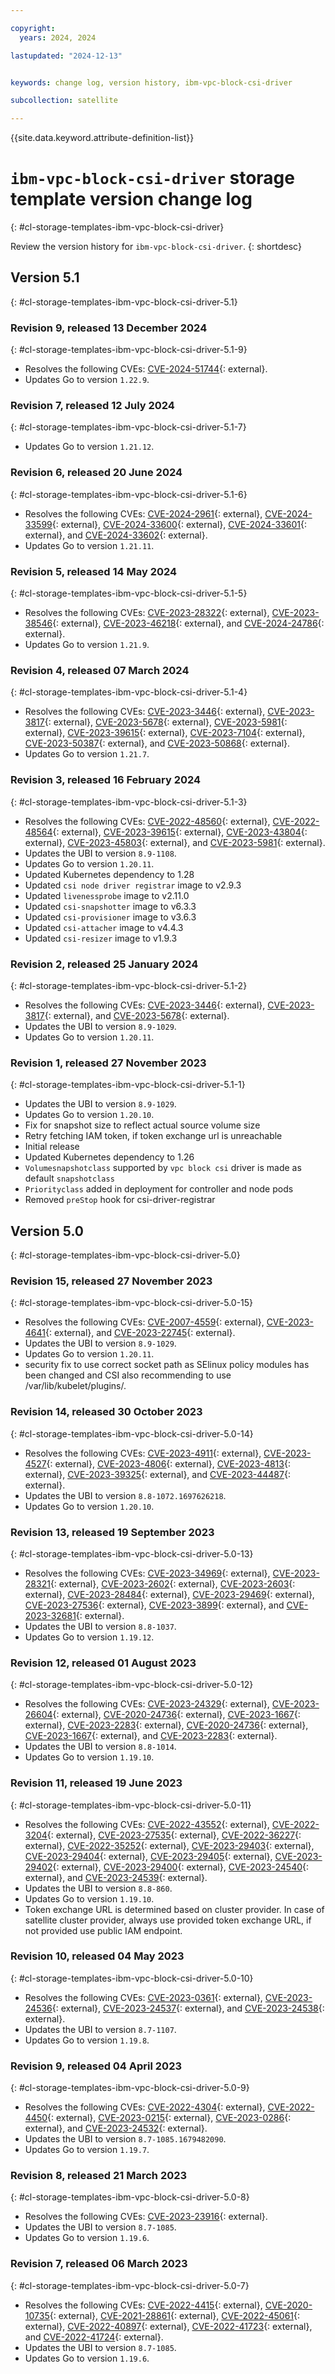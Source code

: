 ```yaml
---

copyright:
  years: 2024, 2024

lastupdated: "2024-12-13"


keywords: change log, version history, ibm-vpc-block-csi-driver

subcollection: satellite

---
```


{{site.data.keyword.attribute-definition-list}}

# `ibm-vpc-block-csi-driver` storage template version change log
{: #cl-storage-templates-ibm-vpc-block-csi-driver}

Review the version history for `ibm-vpc-block-csi-driver`.
{: shortdesc}


## Version 5.1
{: #cl-storage-templates-ibm-vpc-block-csi-driver-5.1}


### Revision 9, released 13 December 2024
{: #cl-storage-templates-ibm-vpc-block-csi-driver-5.1-9}

- Resolves the following CVEs: [CVE-2024-51744](https://nvd.nist.gov/vuln/detail/CVE-2024-51744){: external}.
- Updates Go to version `1.22.9`.

### Revision 7, released 12 July 2024
{: #cl-storage-templates-ibm-vpc-block-csi-driver-5.1-7}

- Updates Go to version `1.21.12`.

### Revision 6, released 20 June 2024
{: #cl-storage-templates-ibm-vpc-block-csi-driver-5.1-6}

- Resolves the following CVEs: [CVE-2024-2961](https://nvd.nist.gov/vuln/detail/CVE-2024-2961){: external}, [CVE-2024-33599](https://nvd.nist.gov/vuln/detail/CVE-2024-33599){: external}, [CVE-2024-33600](https://nvd.nist.gov/vuln/detail/CVE-2024-33600){: external}, [CVE-2024-33601](https://nvd.nist.gov/vuln/detail/CVE-2024-33601){: external}, and [CVE-2024-33602](https://nvd.nist.gov/vuln/detail/CVE-2024-33602){: external}.
- Updates Go to version `1.21.11`.

### Revision 5, released 14 May 2024
{: #cl-storage-templates-ibm-vpc-block-csi-driver-5.1-5}

- Resolves the following CVEs: [CVE-2023-28322](https://nvd.nist.gov/vuln/detail/CVE-2023-28322){: external}, [CVE-2023-38546](https://nvd.nist.gov/vuln/detail/CVE-2023-38546){: external}, [CVE-2023-46218](https://nvd.nist.gov/vuln/detail/CVE-2023-46218){: external}, and [CVE-2024-24786](https://nvd.nist.gov/vuln/detail/CVE-2024-24786){: external}.
- Updates Go to version `1.21.9`.

### Revision 4, released 07 March 2024
{: #cl-storage-templates-ibm-vpc-block-csi-driver-5.1-4}

- Resolves the following CVEs: [CVE-2023-3446](https://nvd.nist.gov/vuln/detail/CVE-2023-3446){: external}, [CVE-2023-3817](https://nvd.nist.gov/vuln/detail/CVE-2023-3817){: external}, [CVE-2023-5678](https://nvd.nist.gov/vuln/detail/CVE-2023-5678){: external}, [CVE-2023-5981](https://nvd.nist.gov/vuln/detail/CVE-2023-5981){: external}, [CVE-2023-39615](https://nvd.nist.gov/vuln/detail/CVE-2023-39615){: external}, [CVE-2023-7104](https://nvd.nist.gov/vuln/detail/CVE-2023-7104){: external}, [CVE-2023-50387](https://nvd.nist.gov/vuln/detail/CVE-2023-50387){: external}, and [CVE-2023-50868](https://nvd.nist.gov/vuln/detail/CVE-2023-50868){: external}.
- Updates Go to version `1.21.7`.

### Revision 3, released 16 February 2024
{: #cl-storage-templates-ibm-vpc-block-csi-driver-5.1-3}

- Resolves the following CVEs: [CVE-2022-48560](https://nvd.nist.gov/vuln/detail/CVE-2022-48560){: external}, [CVE-2022-48564](https://nvd.nist.gov/vuln/detail/CVE-2022-48564){: external}, [CVE-2023-39615](https://nvd.nist.gov/vuln/detail/CVE-2023-39615){: external}, [CVE-2023-43804](https://nvd.nist.gov/vuln/detail/CVE-2023-43804){: external}, [CVE-2023-45803](https://nvd.nist.gov/vuln/detail/CVE-2023-45803){: external}, and [CVE-2023-5981](https://nvd.nist.gov/vuln/detail/CVE-2023-5981){: external}.
- Updates the UBI to version `8.9-1108`.
- Updates Go to version `1.20.11`.
- Updated Kubernetes dependency to 1.28 
- Updated `csi node driver registrar` image to v2.9.3 
- Updated `livenessprobe` image to v2.11.0 
- Updated `csi-snapshotter` image to v6.3.3 
- Updated `csi-provisioner` image to v3.6.3 
- Updated `csi-attacher` image to v4.4.3 
- Updated `csi-resizer` image to v1.9.3 

### Revision 2, released 25 January 2024
{: #cl-storage-templates-ibm-vpc-block-csi-driver-5.1-2}

- Resolves the following CVEs: [CVE-2023-3446](https://nvd.nist.gov/vuln/detail/CVE-2023-3446){: external}, [CVE-2023-3817](https://nvd.nist.gov/vuln/detail/CVE-2023-3817){: external}, and [CVE-2023-5678](https://nvd.nist.gov/vuln/detail/CVE-2023-5678){: external}.
- Updates the UBI to version `8.9-1029`.
- Updates Go to version `1.20.11`.

### Revision 1, released 27 November 2023
{: #cl-storage-templates-ibm-vpc-block-csi-driver-5.1-1}

- Updates the UBI to version `8.9-1029`.
- Updates Go to version `1.20.10`.
- Fix for snapshot size to reflect actual source volume size 
- Retry fetching IAM token, if token exchange url is unreachable 
- Initial release
- Updated Kubernetes dependency to 1.26
- `Volumesnapshotclass` supported by `vpc block csi` driver is made as default `snapshotclass`
- `Priorityclass` added in deployment for controller and node pods
- Removed `preStop` hook for csi-driver-registrar



## Version 5.0
{: #cl-storage-templates-ibm-vpc-block-csi-driver-5.0}


### Revision 15, released 27 November 2023
{: #cl-storage-templates-ibm-vpc-block-csi-driver-5.0-15}

- Resolves the following CVEs: [CVE-2007-4559](https://nvd.nist.gov/vuln/detail/CVE-2007-4559){: external}, [CVE-2023-4641](https://nvd.nist.gov/vuln/detail/CVE-2023-4641){: external}, and [CVE-2023-22745](https://nvd.nist.gov/vuln/detail/CVE-2023-22745){: external}.
- Updates the UBI to version `8.9-1029`.
- Updates Go to version `1.20.11`.
- security fix to use correct socket path as SElinux policy modules has been changed and CSI also recommending to use /var/lib/kubelet/plugins/.

### Revision 14, released 30 October 2023
{: #cl-storage-templates-ibm-vpc-block-csi-driver-5.0-14}

- Resolves the following CVEs: [CVE-2023-4911](https://nvd.nist.gov/vuln/detail/CVE-2023-4911){: external}, [CVE-2023-4527](https://nvd.nist.gov/vuln/detail/CVE-2023-4527){: external}, [CVE-2023-4806](https://nvd.nist.gov/vuln/detail/CVE-2023-4806){: external}, [CVE-2023-4813](https://nvd.nist.gov/vuln/detail/CVE-2023-4813){: external}, [CVE-2023-39325](https://nvd.nist.gov/vuln/detail/CVE-2023-39325){: external}, and [CVE-2023-44487](https://nvd.nist.gov/vuln/detail/CVE-2023-44487){: external}.
- Updates the UBI to version `8.8-1072.1697626218`.
- Updates Go to version `1.20.10`.

### Revision 13, released 19 September 2023
{: #cl-storage-templates-ibm-vpc-block-csi-driver-5.0-13}

- Resolves the following CVEs: [CVE-2023-34969](https://nvd.nist.gov/vuln/detail/CVE-2023-34969){: external}, [CVE-2023-28321](https://nvd.nist.gov/vuln/detail/CVE-2023-28321){: external}, [CVE-2023-2602](https://nvd.nist.gov/vuln/detail/CVE-2023-2602){: external}, [CVE-2023-2603](https://nvd.nist.gov/vuln/detail/CVE-2023-2603){: external}, [CVE-2023-28484](https://nvd.nist.gov/vuln/detail/CVE-2023-28484){: external}, [CVE-2023-29469](https://nvd.nist.gov/vuln/detail/CVE-2023-29469){: external}, [CVE-2023-27536](https://nvd.nist.gov/vuln/detail/CVE-2023-27536){: external}, [CVE-2023-3899](https://nvd.nist.gov/vuln/detail/CVE-2023-3899){: external}, and [CVE-2023-32681](https://nvd.nist.gov/vuln/detail/CVE-2023-32681){: external}.
- Updates the UBI to version `8.8-1037`.
- Updates Go to version `1.19.12`.

### Revision 12, released 01 August 2023
{: #cl-storage-templates-ibm-vpc-block-csi-driver-5.0-12}

- Resolves the following CVEs: [CVE-2023-24329](https://nvd.nist.gov/vuln/detail/CVE-2023-24329){: external}, [CVE-2023-26604](https://nvd.nist.gov/vuln/detail/CVE-2023-26604){: external}, [CVE-2020-24736](https://nvd.nist.gov/vuln/detail/CVE-2020-24736){: external}, [CVE-2023-1667](https://nvd.nist.gov/vuln/detail/CVE-2023-1667){: external}, [CVE-2023-2283](https://nvd.nist.gov/vuln/detail/CVE-2023-2283){: external}, [CVE-2020-24736](https://nvd.nist.gov/vuln/detail/CVE-2020-24736){: external}, [CVE-2023-1667](https://nvd.nist.gov/vuln/detail/CVE-2023-1667){: external}, and [CVE-2023-2283](https://nvd.nist.gov/vuln/detail/CVE-2023-2283){: external}.
- Updates the UBI to version `8.8-1014`.
- Updates Go to version `1.19.10`.

### Revision 11, released 19 June 2023
{: #cl-storage-templates-ibm-vpc-block-csi-driver-5.0-11}

- Resolves the following CVEs: [CVE-2022-43552](https://nvd.nist.gov/vuln/detail/CVE-2022-43552){: external}, [CVE-2022-3204](https://nvd.nist.gov/vuln/detail/CVE-2022-3204){: external}, [CVE-2023-27535](https://nvd.nist.gov/vuln/detail/CVE-2023-27535){: external}, [CVE-2022-36227](https://nvd.nist.gov/vuln/detail/CVE-2022-36227){: external}, [CVE-2022-35252](https://nvd.nist.gov/vuln/detail/CVE-2022-35252){: external}, [CVE-2023-29403](https://nvd.nist.gov/vuln/detail/CVE-2023-29403){: external}, [CVE-2023-29404](https://nvd.nist.gov/vuln/detail/CVE-2023-29404){: external}, [CVE-2023-29405](https://nvd.nist.gov/vuln/detail/CVE-2023-29405){: external}, [CVE-2023-29402](https://nvd.nist.gov/vuln/detail/CVE-2023-29402){: external}, [CVE-2023-29400](https://nvd.nist.gov/vuln/detail/CVE-2023-29400){: external}, [CVE-2023-24540](https://nvd.nist.gov/vuln/detail/CVE-2023-24540){: external}, and [CVE-2023-24539](https://nvd.nist.gov/vuln/detail/CVE-2023-24539){: external}.
- Updates the UBI to version `8.8-860`.
- Updates Go to version `1.19.10`.
- Token exchange URL is determined based on cluster provider. In case of satellite cluster provider, always use provided token exchange URL, if not provided use public IAM endpoint. 

### Revision 10, released 04 May 2023
{: #cl-storage-templates-ibm-vpc-block-csi-driver-5.0-10}

- Resolves the following CVEs: [CVE-2023-0361](https://nvd.nist.gov/vuln/detail/CVE-2023-0361){: external}, [CVE-2023-24536](https://nvd.nist.gov/vuln/detail/CVE-2023-24536){: external}, [CVE-2023-24537](https://nvd.nist.gov/vuln/detail/CVE-2023-24537){: external}, and [CVE-2023-24538](https://nvd.nist.gov/vuln/detail/CVE-2023-24538){: external}.
- Updates the UBI to version `8.7-1107`.
- Updates Go to version `1.19.8`.

### Revision 9, released 04 April 2023
{: #cl-storage-templates-ibm-vpc-block-csi-driver-5.0-9}

- Resolves the following CVEs: [CVE-2022-4304](https://nvd.nist.gov/vuln/detail/CVE-2022-4304){: external}, [CVE-2022-4450](https://nvd.nist.gov/vuln/detail/CVE-2022-4450){: external}, [CVE-2023-0215](https://nvd.nist.gov/vuln/detail/CVE-2023-0215){: external}, [CVE-2023-0286](https://nvd.nist.gov/vuln/detail/CVE-2023-0286){: external}, and [CVE-2023-24532](https://nvd.nist.gov/vuln/detail/CVE-2023-24532){: external}.
- Updates the UBI to version `8.7-1085.1679482090`.
- Updates Go to version `1.19.7`.

### Revision 8, released 21 March 2023
{: #cl-storage-templates-ibm-vpc-block-csi-driver-5.0-8}

- Resolves the following CVEs: [CVE-2023-23916](https://nvd.nist.gov/vuln/detail/CVE-2023-23916){: external}.
- Updates the UBI to version `8.7-1085`.
- Updates Go to version `1.19.6`.

### Revision 7, released 06 March 2023
{: #cl-storage-templates-ibm-vpc-block-csi-driver-5.0-7}

- Resolves the following CVEs: [CVE-2022-4415](https://nvd.nist.gov/vuln/detail/CVE-2022-4415){: external}, [CVE-2020-10735](https://nvd.nist.gov/vuln/detail/CVE-2020-10735){: external}, [CVE-2021-28861](https://nvd.nist.gov/vuln/detail/CVE-2021-28861){: external}, [CVE-2022-45061](https://nvd.nist.gov/vuln/detail/CVE-2022-45061){: external}, [CVE-2022-40897](https://nvd.nist.gov/vuln/detail/CVE-2022-40897){: external}, [CVE-2022-41723](https://nvd.nist.gov/vuln/detail/CVE-2022-41723){: external}, and [CVE-2022-41724](https://nvd.nist.gov/vuln/detail/CVE-2022-41724){: external}.
- Updates the UBI to version `8.7-1085`.
- Updates Go to version `1.19.6`.

